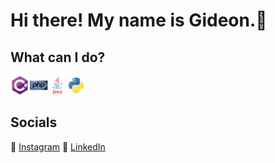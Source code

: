 # Hi there! My name is Gideon.👋

## What can I do?
<img src="https://raw.githubusercontent.com/devicons/devicon/master/icons/csharp/csharp-original.svg" alt="drawing" width="30"/><img src="https://raw.githubusercontent.com/devicons/devicon/master/icons/php/php-original.svg" alt="drawing" width="30"/><img src="https://raw.githubusercontent.com/devicons/devicon/master/icons/java/java-original-wordmark.svg" alt="drawing" width="30"/><img src="https://raw.githubusercontent.com/devicons/devicon/master/icons/python/python-original.svg" alt="drawing" width="30"/>

## Socials
📸 [Instagram](https://instagram.com/gidionus) 
💼 [LinkedIn](https://www.linkedin.com/in/gwjvdlaar/)
